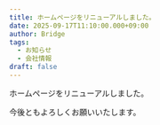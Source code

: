 ```yaml
---
title: ホームページをリニューアルしました。
date: 2025-09-17T11:10:00.000+09:00
author: Bridge
tags:
  - お知らせ
  - 会社情報
draft: false
---
```

ホームページをリニューアルしました。

今後ともよろしくお願いいたします。
